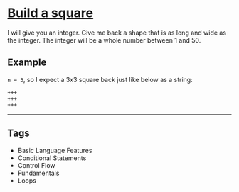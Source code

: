 # [Build a square](https://www.codewars.com/kata/59a96d71dbe3b06c0200009c)

I will give you an integer. Give me back a shape that is as long and wide as the integer. The integer will be a whole number between 1 and 50.

## Example

`n = 3`, so I expect a 3x3 square back just like below as a string:

```
+++
+++
+++
```

---

## Tags

- Basic Language Features
- Conditional Statements
- Control Flow
- Fundamentals
- Loops
